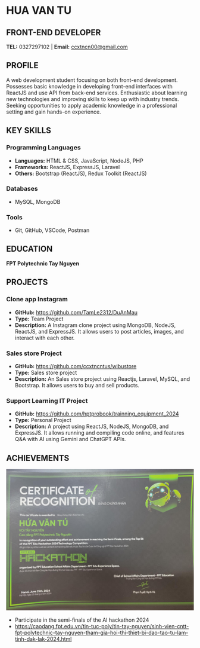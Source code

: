 # HUA VAN TU
## FRONT-END DEVELOPER

**TEL:** 0327297102 | **Email:** ccxtncn00@gmail.com

## PROFILE

A web development student focusing on both front-end development. Possesses basic knowledge in developing front-end interfaces with ReactJS and use API from back-end services. Enthusiastic about learning new technologies and improving skills to keep up with industry trends. Seeking opportunities to apply academic knowledge in a professional setting and gain hands-on experience.

## KEY SKILLS

### Programming Languages
- **Languages:** HTML & CSS, JavaScript, NodeJS, PHP
- **Frameworks:** ReactJS, ExpressJS, Laravel
- **Others:** Bootstrap (ReactJS), Redux Toolkit (ReactJS)

### Databases
- MySQL, MongoDB

### Tools
- Git, GitHub, VSCode, Postman

## EDUCATION

**FPT Polytechnic Tay Nguyen**

## PROJECTS

### Clone app Instagram
- **GitHub:** https://github.com/TamLe2312/DuAnMau
- **Type:** Team Project
- **Description:** A Instagram clone project using MongoDB, NodeJS, ReactJS, and ExpressJS. It allows users to post articles, images, and interact with each other.

### Sales store Project
- **GitHub:** https://github.com/ccxtncntus/wibustore
- **Type:** Sales store project
- **Description:** An Sales store project using Reactjs, Laravel, MySQL, and Bootstrap. It allows users to buy and sell products.

### Support Learning IT Project
- **GitHub:** https://github.com/hptprobook/trainning_equipment_2024
- **Type:** Personal Project
- **Description:** A project using ReactJS, NodeJS, MongoDB, and ExpressJS. It allows running and compiling code online, and features Q&A with AI using Gemini and ChatGPT APIs.

## ACHIEVEMENTS
![Alt text](https://github.com/ccxtncntus/ccxtncntus/blob/main/hackathon.jpg)
- Participate in the semi-finals of the AI ​​hackathon 2024
- https://caodang.fpt.edu.vn/tin-tuc-poly/tin-tay-nguyen/sinh-vien-cntt-fpt-polytechnic-tay-nguyen-tham-gia-hoi-thi-thiet-bi-dao-tao-tu-lam-tinh-dak-lak-2024.html 
